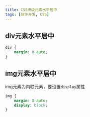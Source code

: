 ```yaml
---
title: CSS块级元素水平居中
tags: [软件开发, CSS]
---
```


## div元素水平居中

```css
div {
    margin: 0 auto;
}
```

## img元素水平居中

img元素为内联元素，要设置`display`属性

```css
img {
    margin: 0 auto;
    display: block;
}
```